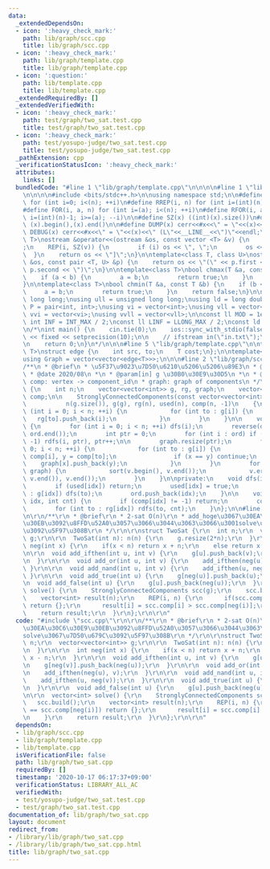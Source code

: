 ```yaml
---
data:
  _extendedDependsOn:
  - icon: ':heavy_check_mark:'
    path: lib/graph/scc.cpp
    title: lib/graph/scc.cpp
  - icon: ':heavy_check_mark:'
    path: lib/graph/template.cpp
    title: lib/graph/template.cpp
  - icon: ':question:'
    path: lib/template.cpp
    title: lib/template.cpp
  _extendedRequiredBy: []
  _extendedVerifiedWith:
  - icon: ':heavy_check_mark:'
    path: test/graph/two_sat.test.cpp
    title: test/graph/two_sat.test.cpp
  - icon: ':heavy_check_mark:'
    path: test/yosupo-judge/two_sat.test.cpp
    title: test/yosupo-judge/two_sat.test.cpp
  _pathExtension: cpp
  _verificationStatusIcon: ':heavy_check_mark:'
  attributes:
    links: []
  bundledCode: "#line 1 \"lib/graph/template.cpp\"\n\n\n\n#line 1 \"lib/template.cpp\"\
    \n\n\n\n#include <bits/stdc++.h>\n\nusing namespace std;\n\n#define REP(i, n)\
    \ for (int i=0; i<(n); ++i)\n#define RREP(i, n) for (int i=(int)(n)-1; i>=0; --i)\n\
    #define FOR(i, a, n) for (int i=(a); i<(n); ++i)\n#define RFOR(i, a, n) for (int\
    \ i=(int)(n)-1; i>=(a); --i)\n\n#define SZ(x) ((int)(x).size())\n#define ALL(x)\
    \ (x).begin(),(x).end()\n\n#define DUMP(x) cerr<<#x<<\" = \"<<(x)<<endl\n#define\
    \ DEBUG(x) cerr<<#x<<\" = \"<<(x)<<\" (L\"<<__LINE__<<\")\"<<endl;\n\ntemplate<class\
    \ T>\nostream &operator<<(ostream &os, const vector <T> &v) {\n    os << \"[\"\
    ;\n    REP(i, SZ(v)) {\n        if (i) os << \", \";\n        os << v[i];\n  \
    \  }\n    return os << \"]\";\n}\n\ntemplate<class T, class U>\nostream &operator<<(ostream\
    \ &os, const pair <T, U> &p) {\n    return os << \"(\" << p.first << \" \" <<\
    \ p.second << \")\";\n}\n\ntemplate<class T>\nbool chmax(T &a, const T &b) {\n\
    \    if (a < b) {\n        a = b;\n        return true;\n    }\n    return false;\n\
    }\n\ntemplate<class T>\nbool chmin(T &a, const T &b) {\n    if (b < a) {\n   \
    \     a = b;\n        return true;\n    }\n    return false;\n}\n\nusing ll =\
    \ long long;\nusing ull = unsigned long long;\nusing ld = long double;\nusing\
    \ P = pair<int, int>;\nusing vi = vector<int>;\nusing vll = vector<ll>;\nusing\
    \ vvi = vector<vi>;\nusing vvll = vector<vll>;\n\nconst ll MOD = 1e9 + 7;\nconst\
    \ int INF = INT_MAX / 2;\nconst ll LINF = LLONG_MAX / 2;\nconst ld eps = 1e-9;\n\
    \n/*\nint main() {\n    cin.tie(0);\n    ios::sync_with_stdio(false);\n    cout\
    \ << fixed << setprecision(10);\n\n    // ifstream in(\"in.txt\");\n    // cin.rdbuf(in.rdbuf());\n\
    \n    return 0;\n}\n*/\n\n\n#line 5 \"lib/graph/template.cpp\"\n\ntemplate<typename\
    \ T>\nstruct edge {\n    int src, to;\n    T cost;\n};\n\ntemplate<typename T>\n\
    using Graph = vector<vector<edge<T>>>;\n\n\n#line 2 \"lib/graph/scc.cpp\"\n\n\
    /**\n * @brief\n * \u5F37\u9023\u7D50\u6210\u5206\u5206\u89E3\n * @author habara-k\n\
    \ * @date 2020/08\n *\n * @param[in] g \u30B0\u30E9\u30D5\n *\n * @details\n *\
    \ comp: vertex -> component_id\n * graph: graph of components\n */\n\nstruct StronglyConnectedComponents\
    \ {\n    int n;\n    vector<vector<int>> g, rg, graph;\n    vector<int> ord, used,\
    \ comp;\n\n    StronglyConnectedComponents(const vector<vector<int>>& g) :\n \
    \           n(g.size()), g(g), rg(n), used(n), comp(n, -1)\n    {\n        for\
    \ (int i = 0; i < n; ++i) {\n            for (int to : g[i]) {\n             \
    \   rg[to].push_back(i);\n            }\n        }\n    }\n\n    void build()\
    \ {\n        for (int i = 0; i < n; ++i) dfs(i);\n        reverse(ord.begin(),\
    \ ord.end());\n        int ptr = 0;\n        for (int i : ord) if (comp[i] ==\
    \ -1) rdfs(i, ptr), ptr++;\n\n        graph.resize(ptr);\n        for (int i =\
    \ 0; i < n; ++i) {\n            for (int to : g[i]) {\n                int x =\
    \ comp[i], y = comp[to];\n                if (x == y) continue;\n            \
    \    graph[x].push_back(y);\n            }\n        }\n        for (auto& v :\
    \ graph) {\n            sort(v.begin(), v.end());\n            v.erase(unique(v.begin(),\
    \ v.end()), v.end());\n        }\n    }\n\nprivate:\n    void dfs(int idx) {\n\
    \        if (used[idx]) return;\n        used[idx] = true;\n        for (int to\
    \ : g[idx]) dfs(to);\n        ord.push_back(idx);\n    }\n\n    void rdfs(int\
    \ idx, int cnt) {\n        if (comp[idx] != -1) return;\n        comp[idx] = cnt;\n\
    \        for (int to : rg[idx]) rdfs(to, cnt);\n    }\n};\n\n#line 2 \"lib/graph/two_sat.cpp\"\
    \n\r\n/**\r\n * @brief\r\n * 2-sat O(n)\r\n * add_hoge\u3067\u30EA\u30C6\u30E9\
    \u30EB\u3092\u8FFD\u52A0\u3057\u3066\u3044\u3063\u3066\u3001solve\u3067\u7D50\u679C\
    \u3092\u5F97\u308B\r\n */\r\n\r\nstruct TwoSat {\r\n  int n;\r\n  vector<vector<int>>\
    \ g;\r\n\r\n  TwoSat(int n): n(n) {\r\n    g.resize(2*n);\r\n  }\r\n\r\n  int\
    \ neg(int x) {\r\n    if(x < n) return x + n;\r\n    else return x - n;\r\n  }\r\
    \n\r\n  void add_ifthen(int u, int v) {\r\n    g[u].push_back(v);\r\n    g[neg(v)].push_back(neg(u));\r\
    \n  }\r\n\r\n  void add_or(int u, int v) {\r\n    add_ifthen(neg(u), v);\r\n \
    \ }\r\n\r\n  void add_nand(int u, int v) {\r\n    add_ifthen(u, neg(v));\r\n \
    \ }\r\n\r\n  void add_true(int u) {\r\n    g[neg(u)].push_back(u);\r\n  }\r\n\r\
    \n  void add_false(int u) {\r\n    g[u].push_back(neg(u));\r\n  }\r\n\r\n  vector<int>\
    \ solve() {\r\n    StronglyConnectedComponents scc(g);\r\n    scc.build();\r\n\
    \    vector<int> result(n);\r\n    REP(i, n) {\r\n      if(scc.comp[i] == scc.comp[neg(i)])\
    \ return {};\r\n      result[i] = scc.comp[i] > scc.comp[neg(i)];\r\n    }\r\n\
    \    return result;\r\n  }\r\n};\r\n\r\n"
  code: "#include \"scc.cpp\"\r\n\r\n/**\r\n * @brief\r\n * 2-sat O(n)\r\n * add_hoge\u3067\
    \u30EA\u30C6\u30E9\u30EB\u3092\u8FFD\u52A0\u3057\u3066\u3044\u3063\u3066\u3001\
    solve\u3067\u7D50\u679C\u3092\u5F97\u308B\r\n */\r\n\r\nstruct TwoSat {\r\n  int\
    \ n;\r\n  vector<vector<int>> g;\r\n\r\n  TwoSat(int n): n(n) {\r\n    g.resize(2*n);\r\
    \n  }\r\n\r\n  int neg(int x) {\r\n    if(x < n) return x + n;\r\n    else return\
    \ x - n;\r\n  }\r\n\r\n  void add_ifthen(int u, int v) {\r\n    g[u].push_back(v);\r\
    \n    g[neg(v)].push_back(neg(u));\r\n  }\r\n\r\n  void add_or(int u, int v) {\r\
    \n    add_ifthen(neg(u), v);\r\n  }\r\n\r\n  void add_nand(int u, int v) {\r\n\
    \    add_ifthen(u, neg(v));\r\n  }\r\n\r\n  void add_true(int u) {\r\n    g[neg(u)].push_back(u);\r\
    \n  }\r\n\r\n  void add_false(int u) {\r\n    g[u].push_back(neg(u));\r\n  }\r\
    \n\r\n  vector<int> solve() {\r\n    StronglyConnectedComponents scc(g);\r\n \
    \   scc.build();\r\n    vector<int> result(n);\r\n    REP(i, n) {\r\n      if(scc.comp[i]\
    \ == scc.comp[neg(i)]) return {};\r\n      result[i] = scc.comp[i] > scc.comp[neg(i)];\r\
    \n    }\r\n    return result;\r\n  }\r\n};\r\n\r\n"
  dependsOn:
  - lib/graph/scc.cpp
  - lib/graph/template.cpp
  - lib/template.cpp
  isVerificationFile: false
  path: lib/graph/two_sat.cpp
  requiredBy: []
  timestamp: '2020-10-17 06:17:37+09:00'
  verificationStatus: LIBRARY_ALL_AC
  verifiedWith:
  - test/yosupo-judge/two_sat.test.cpp
  - test/graph/two_sat.test.cpp
documentation_of: lib/graph/two_sat.cpp
layout: document
redirect_from:
- /library/lib/graph/two_sat.cpp
- /library/lib/graph/two_sat.cpp.html
title: lib/graph/two_sat.cpp
---
```

